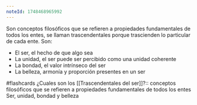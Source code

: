 ```yaml
---
noteId: 1748468965992
---
```


Son conceptos filosóficos que se refieren a propiedades fundamentales de todos los entes, se llaman trascendentales porque trascienden lo particular de cada ente. Son:
- El ser, el hecho de que algo sea
- La unidad, el ser puede ser percibido como una unidad coherente
- La bondad, el valor intrínseco del ser
- La belleza, armonía y proporción presentes en un ser

#flashcards 
¿Cuales son los [[Trascendentales del ser]]?:: conceptos filosóficos que se refieren a propiedades fundamentales de todos los entes Ser, unidad, bondad y belleza
<!--SR:!2025-05-30,1,230-->